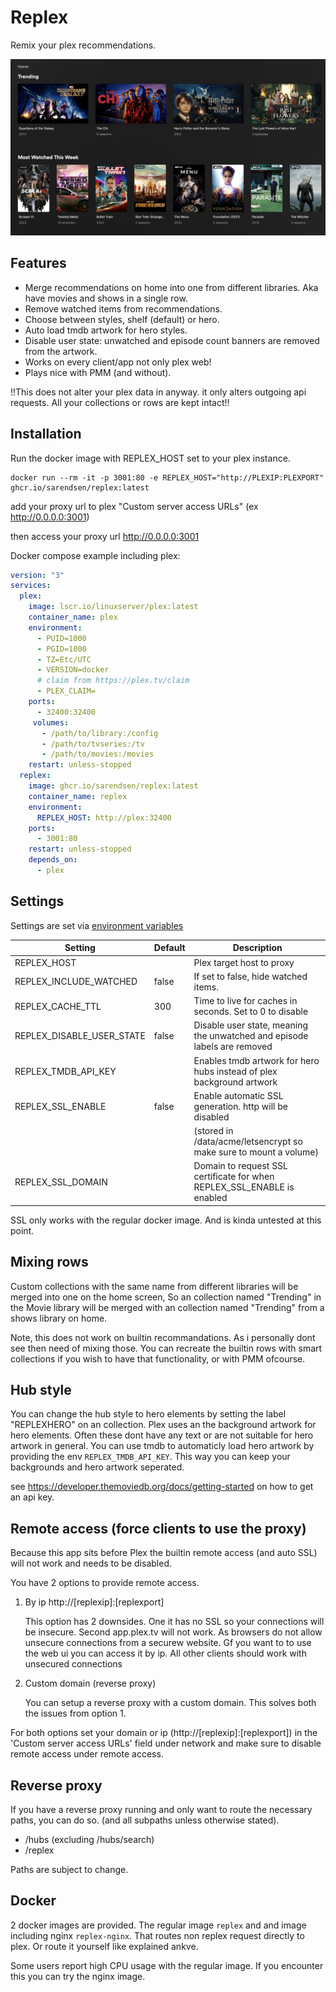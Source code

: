 # Replex

Remix your plex recommendations.

![plot](./examplewithhero.png)

## Features

- Merge recommendations on home into one from different libraries. Aka have movies and shows in a single row.
- Remove watched items from recommendations.
- Choose between styles, shelf (default) or hero.
- Auto load tmdb artwork for hero styles.
- Disable user state: unwatched and episode count banners are removed from the artwork.
- Works on every client/app not only plex web!
- Plays nice with PMM (and without).

!!This does not alter your plex data in anyway. it only alters outgoing api requests. All your collections or rows are kept intact!!


## Installation

Run the docker image with REPLEX_HOST set to your plex instance.

```
docker run --rm -it -p 3001:80 -e REPLEX_HOST="http://PLEXIP:PLEXPORT" ghcr.io/sarendsen/replex:latest
```

add your proxy url to plex "Custom server access URLs" (ex http://0.0.0.0:3001)

then access your proxy url http://0.0.0.0:3001

Docker compose example including plex:

```yml
version: "3"
services:
  plex:
    image: lscr.io/linuxserver/plex:latest
    container_name: plex
    environment:
      - PUID=1000
      - PGID=1000
      - TZ=Etc/UTC
      - VERSION=docker
      # claim from https://plex.tv/claim 
      - PLEX_CLAIM=
    ports:
      - 32400:32400
     volumes:
       - /path/to/library:/config
       - /path/to/tvseries:/tv
       - /path/to/movies:/movies
    restart: unless-stopped
  replex:
    image: ghcr.io/sarendsen/replex:latest
    container_name: replex
    environment:
      REPLEX_HOST: http://plex:32400
    ports:
      - 3001:80
    restart: unless-stopped
    depends_on:
      - plex
```

## Settings

Settings are set via [environment variables](https://kinsta.com/knowledgebase/what-is-an-environment-variable/) 

| Setting        	         | Default 	| Description                                                            	  |
|--------------------------|----------|---------------------------------------------------------------------------|
| REPLEX_HOST              |        	| Plex target host to proxy                                             	  |
| REPLEX_INCLUDE_WATCHED   | false    | If set to false, hide watched items.                                      |
| REPLEX_CACHE_TTL         | 300    	| Time to live for caches in seconds. Set to 0 to disable            	      |
| REPLEX_DISABLE_USER_STATE| false    | Disable user state, meaning the unwatched and episode labels are removed  |
| REPLEX_TMDB_API_KEY      |     	    | Enables tmdb artwork for hero hubs instead of plex background artwork     |
| REPLEX_SSL_ENABLE        | false    | Enable automatic SSL generation. http will be disabled                    |
|                          |          | (stored in /data/acme/letsencrypt so make sure to mount a volume)         |
| REPLEX_SSL_DOMAIN        |          | Domain to request SSL certificate for when REPLEX_SSL_ENABLE is enabled   |

SSL only works with the regular docker image. And is kinda untested at this point.

## Mixing rows

Custom collections with the same name from different libraries will be merged into one on the home screen,
So an collection named "Trending" in the Movie library will be merged with an collection named "Trending" from a shows library on home.

Note, this does not work on builtin recommandations. As i personally dont see then need of mixing those. 
You can recreate the builtin rows with smart collections if you wish to have that functionality, or with PMM ofcourse.

## Hub style

You can change the hub style to hero elements by setting the label "REPLEXHERO" on an collection. 
Plex uses an the background artwork for hero elements. 
Often these dont have any text or are not suitable for hero artwork in general.
You can use tmdb to automaticly load hero artwork by providing the env `REPLEX_TMDB_API_KEY`. This way you can keep your backgrounds and hero artwork seperated. 

see https://developer.themoviedb.org/docs/getting-started on how to get an api key. 

## Remote access (force clients to use the proxy)

Because this app sits before Plex the builtin remote access (and auto SSL) will not work and needs to be disabled.

You have 2 options to provide remote access.

1. By ip http://[replexip]:[replexport]

   This option has 2 downsides. One it has no SSL so your connections will be insecure. Second app.plex.tv will not work. As browsers do not allow unsecure connections from a securew website. Gf you want to to use the web ui you can access it by ip. All other clients should work with unsecured connections

2. Custom domain (reverse proxy)

   You can setup a reverse proxy with a custom domain. This solves both the issues from option 1.

For both options set your domain or ip (http://[replexip]:[replexport]) in the 'Custom server access URLs' field under network and make sure to disable remote access under remote access.

## Reverse proxy

If you have a reverse proxy running and only want to route the necessary paths, you can do so. (and all subpaths unless otherwise stated).

- /hubs (excluding /hubs/search)
- /replex

Paths are subject to change.

## Docker

2 docker images are provided. 
The regular image `replex` and and image including nginx `replex-nginx`. That routes non replex request directly to plex. Or route it yourself like explained ankve.

Some users report high CPU usage with the regular image. If you encounter this you can try the nginx image.